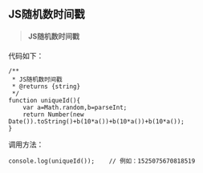 ## JS随机数时间戳

> #### JS随机数时间戳

代码如下：

~~~
/**
 * JS随机数时间戳
 * @returns {string}
 */
function uniqueId(){
    var a=Math.random,b=parseInt;
    return Number(new Date()).toString()+b(10*a())+b(10*a())+b(10*a());
}

~~~

调用方法：

~~~
console.log(uniqueId());	// 例如：1525075670818519
~~~

